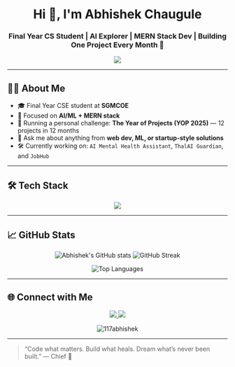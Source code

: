 <h1 align="center">Hi 👋, I'm Abhishek Chaugule</h1>
<h3 align="center">Final Year CS Student | AI Explorer | MERN Stack Dev | Building One Project Every Month 🚀</h3>

<p align="center">
  <img src="https://readme-typing-svg.herokuapp.com?color=00BFFF&center=true&lines=Developer+with+a+Purpose;AI+is+my+Core+Tool;Building+Tech+that+Heals+%26+Helps;Solo+Leveling" />
</p>

---

## 👨‍💻 About Me

- 🎓 Final Year CSE student at **SGMCOE**
- 🧠 Focused on **AI/ML + MERN stack**
- 🚀 Running a personal challenge: **The Year of Projects (YOP 2025)** — 12 projects in 12 months
- 💬 Ask me about anything from **web dev, ML, or startup-style solutions**
- 🛠 Currently working on: `AI Mental Health Assistant`, `ThalAI Guardian`, and `JobHub`

---

## 🛠 Tech Stack

<p align="center">
  <img src="https://skillicons.dev/icons?i=html,css,js,bootstrap,react,nodejs,express,mongodb,sqlite,mysql,python,git,github,vscode,vercel" />
</p>

---

## 📈 GitHub Stats

<p align="center">
  <img src="https://github-readme-stats.vercel.app/api?username=117abhishek&show_icons=true&theme=radical" alt="Abhishek's GitHub stats" />
  <img src="https://github-readme-streak-stats.herokuapp.com/?user=117abhishek&theme=radical" alt="GitHub Streak" />
</p>

<p align="center">
  <img src="https://github-readme-stats.vercel.app/api/top-langs/?username=117abhishek&layout=compact&theme=radical" alt="Top Languages" />
</p>

---

## 🌐 Connect with Me

<p align="center">
  <a href="https://www.linkedin.com/in/117abhishek" target="_blank">
    <img src="https://img.shields.io/badge/LinkedIn-blue?style=for-the-badge&logo=linkedin&logoColor=white" />
  </a>
  <a href="mailto:abhishekchaugule117@gmail.com">
    <img src="https://img.shields.io/badge/Gmail-red?style=for-the-badge&logo=gmail&logoColor=white" />
  </a>
</p>


<p align="center">
  <img src="https://komarev.com/ghpvc/?username=117abhishek&label=Profile%20views&color=0e75b6&style=flat" alt="117abhishek" />
</p>


---

> “Code what matters. Build what heals. Dream what’s never been built.” — Chief 👑
